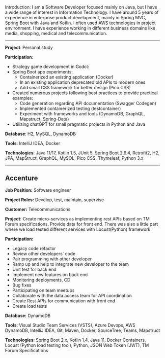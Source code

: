 Introduction:
I am a Software Developer focused mainly on Java, but I have a wide range of interest in Information Technology. I have around 5 years of experience in enterprise product development, mainly in Spring MVC, Spring Boot with Java and Kotlin. I often used AWS technologies in project environment. I have experience working in different business domains like media, shopping, medical and telecommunication.

---

**Project**: Personal study

**Participation**:

- Strategy game development in Godot:
- Spring Boot app experiments:
	- Containerized an existing application (Docker)
	- In an existing application deprecated old APIs to modern ones
	- Add small CSS framework for better design (Pico CSS)
- Created numerous projects following best practices to provide practical examples:
	- Code generation regarding API documentation (Swagger Codegen)
	- Implemented containerized testing (testcontainer)
	- Experiment with frameworks and tools (DynamoDB, GraphQL, Mapstruct, Spring-Data)
- Utilizing chatGPT for small pragmatic projects in Python and Java

**Database**: H2, MySQL, DynamoDB

**Tools**: IntelliJ IDEA, Docker

**Technologies**: Java 11/17, Kotlin 1.5, JUnit 5, Spring Boot 2.6.4, Retrofit2, H2, JPA, MapStruct, GraphQL, MySQL, Pico CSS, Thymeleaf, Python 3.x

---
Accenture
---

**Job Position:** Software engineer

**Project Roles:** Develop, test, maintain, supervise

**Customer:** Telecommunications

**Project:** Create micro-services as implementing rest APIs based on TM Forum specifications. Provide data for front end. There was also a little part where we load tested different services with Locust(Python) framework.

**Participation:**

- Legacy code refactor
- Review other developers' code
- Pair programming with other developer
- Ramp up and help to integrate new developer to the team
- Unit test for back end
- Implement new features on back end
- Monitoring deployments, CD
- Bug fixes
- Participating on team meetups
- Collaborate with the data access team for API coordination
- Create Rest APIs for communication with front end
- Create load tests

**Database:** DynamoDB

**Tools**: Visual Studio Team Services (VSTS), Azure Devops, AWS DynamoDB, IntelliJ IDEA, Git, Maven, Docker, SourceTree, Teams, Mapstruct

**Technologies**: Spring Boot 2.x, Kotlin 1.4, Java 11, Docker Containers, Locust (Python load testing tool), Python, JSON Web Token (JWT), TM Forum Specifications
